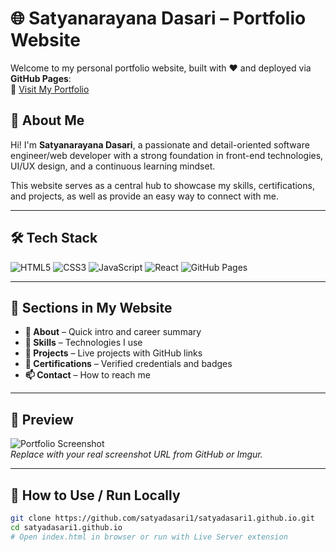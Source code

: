 # 🌐 Satyanarayana Dasari – Portfolio Website

Welcome to my personal portfolio website, built with ❤️ and deployed via **GitHub Pages**:  
🔗 [Visit My Portfolio](https://satyadasari1.github.io/)

## 📌 About Me

Hi! I'm **Satyanarayana Dasari**, a passionate and detail-oriented software engineer/web developer with a strong foundation in front-end technologies, UI/UX design, and a continuous learning mindset.

This website serves as a central hub to showcase my skills, certifications, and projects, as well as provide an easy way to connect with me.

---

## 🛠️ Tech Stack

![HTML5](https://img.shields.io/badge/HTML5-E34F26?style=for-the-badge&logo=html5&logoColor=white)
![CSS3](https://img.shields.io/badge/CSS3-1572B6?style=for-the-badge&logo=css3&logoColor=white)
![JavaScript](https://img.shields.io/badge/JavaScript-F7DF1E?style=for-the-badge&logo=javascript&logoColor=black)
![React](https://img.shields.io/badge/React-20232A?style=for-the-badge&logo=react&logoColor=61DAFB)
![GitHub Pages](https://img.shields.io/badge/GitHub%20Pages-222?style=for-the-badge&logo=github&logoColor=white)

---

## 📂 Sections in My Website

- **👤 About** – Quick intro and career summary
- **🧠 Skills** – Technologies I use
- **📁 Projects** – Live projects with GitHub links
- **📜 Certifications** – Verified credentials and badges
- **📫 Contact** – How to reach me

---

## 📸 Preview

![Portfolio Screenshot](https://user-images.githubusercontent.com/your-screenshot-url.jpg)  
_Replace with your real screenshot URL from GitHub or Imgur._

---

## 🚀 How to Use / Run Locally

```bash
git clone https://github.com/satyadasari1/satyadasari1.github.io.git
cd satyadasari1.github.io
# Open index.html in browser or run with Live Server extension

